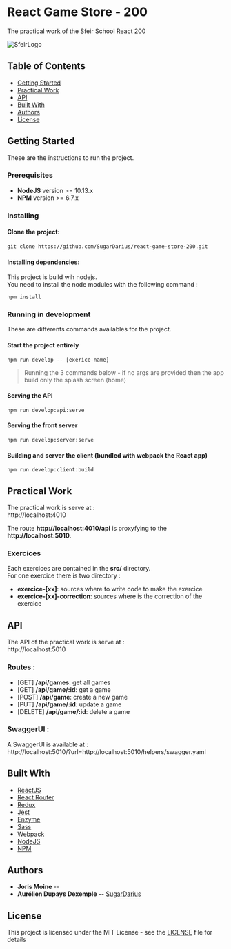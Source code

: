 # React Game Store - 200
The practical work of the Sfeir School React 200

![SfeirLogo](https://github.com/SugarDarius/react-game-store-200/blob/master/src/images/sfeir-logo-small.png)
## Table of Contents

- [Getting Started](#installation)
- [Practical Work](#practical-work)
- [API](#api)
- [Built With](#built-with)
- [Authors](#authors)
- [License](#license)

## Getting Started

These are the instructions to run the project.

### Prerequisites

*  **NodeJS** version >= 10.13.x
*  **NPM** version >= 6.7.x

### Installing

#### Clone the project: 

```shell
git clone https://github.com/SugarDarius/react-game-store-200.git
```

#### Installing dependencies: 

This project is build wih nodejs.\
You need to install the node modules with the following command : 

```shell
npm install 
```

### Running in development

These are differents commands availables for the project.

#### Start the project entirely  

```shell
npm run develop -- [exerice-name]
```

> Running the 3 commands below - if no args are provided then the app build only the splash screen (home)

#### Serving the API

```shell
npm run develop:api:serve
```


#### Serving the front server

```shell
npm run develop:server:serve
```
#### Building and server the client (bundled with webpack the React app)

```shell
npm run develop:client:build
```

## Practical Work
The practical work is serve at :  
http://localhost:4010

The route **http://localhost:4010/api** is proxyfying to the **http://localhost:5010**.

### Exercices 

Each exercices are contained in the **src/** directory.  
For one exercice there is two directory : 
*  **exercice-[xx]**: sources where to write code to make the exercice
*  **exercice-[xx]-correction**: sources where is the correction of the exercice

## API 
The API of the practical work is serve at :  
http://localhost:5010

### Routes :

* [GET] **/api/games**: get all games
* [GET] **/api/game/:id**: get a game
* [POST] **/api/game**: create a new game
* [PUT] **/api/game/:id**: update a game
* [DELETE] **/api/game/:id**: delete a game

### SwaggerUI :
A SwaggerUI is available at :  
http://localhost:5010/?url=http://localhost:5010/helpers/swagger.yaml


## Built With

* [ReactJS](https://reactjs.org/)
* [React Router](https://reacttraining.com/react-router/web/guides/philosophy)
* [Redux](https://redux.js.org/)
* [Jest](https://jestjs.io/)
* [Enzyme](https://airbnb.io/enzyme/)
* [Sass](https://sass-lang.com/)
* [Webpack](https://webpack.js.org/)
* [NodeJS](https://nodejs.org/en/)
* [NPM](https://www.npmjs.com/)

## Authors

* **Joris Moine** --
* **Aurélien Dupays Dexemple** -- [SugarDarius](https://github.com/SugarDarius)

## License

This project is licensed under the MIT License - see the [LICENSE](LICENSE) file for details